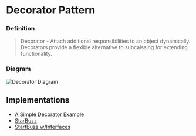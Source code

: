 # Decorator Pattern
### Definition
> Decorator - Attach additional responsibilities to an object dynamically. Decorators provide a flexible alternative to subcalssing for extending functionality.

### Diagram
![Decorator Diagram](https://user-images.githubusercontent.com/30439829/150243110-0c3b5204-dbd7-49f8-a5e8-3cc6b7e64957.png)

## Implementations
- [A Simple Decorator Example](https://github.com/JoseAndresHV/design-patterns/tree/master/Decorator/SimpleDecorator)
- [StarBuzz](https://github.com/JoseAndresHV/design-patterns/tree/master/Decorator/StarBuzz)
- [StartBuzz w/Interfaces](https://github.com/JoseAndresHV/design-patterns/tree/master/Decorator/StartBuzzWithInterfaces)
